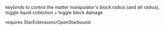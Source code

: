 keybinds to control the matter manipulator's block radius (and alt radius), toggle liquid collection + toggle block damage

requires StarExtensions/OpenStarbound
